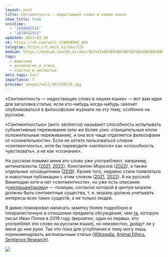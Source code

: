 ```yaml
---
layout: post
title: Cентиентность — недостающее слово в нашем языке
show_title: true
unixtime:
  - "1658655515"
  - "1678432553"
updated: 2023-03-10
vk: https://vk.com/wall-178968945_466
telegram: https://t.me/k_kirdan/129
medium: https://medium.com/@k.kirdan/%D1%81%D0%B5%D0%BD%D1%82%D0%B8%D0%B5%D0%BD%D1%82%D0%BD%D0%BE%D1%81%D1%82%D1%8C-%D0%BD%D0%B5%D0%B4%D0%BE%D1%81%D1%82%D0%B0%D1%8E%D1%89%D0%B5%D0%B5-%D1%81%D0%BB%D0%BE%D0%B2%D0%BE-%D0%B2-%D0%BD%D0%B0%D1%88%D0%B5%D0%BC-%D1%8F%D0%B7%D1%8B%D0%BA%D0%B5-d6c2e3caa632
tags:
  - животные
  - аксиология_и_этика
  - счастье_и_несчастье
meta_tags: пост
importance: 7
preview: images/wall/457239176.jpg
---
```

«Cентиентность — недостающее слово в нашем языке» — вот вам идея для заголовка статьи, если кто-нибудь когда-нибудь захочет опубликоваться в философском журнале на эту тему, особенно на русском.

«Сентиентностью» (англ. sentience) называют способность испытывать субъективные переживания (или же более узко: отрицательные и/или положительные переживания), и она все чаще отделяется философами от «сознательности». Если не хотите пользоваться словом «сентиентность», хотя бы переводите «sentience» как «способность чувствовать», а не как «сознание».

На русском помимо меня это слово уже употребляют, например, антинаталисты ([2021](https://vk.com/wall-166188545_752), [2022](https://vk.com/wall-206149756_441)), Константин Морозов ([2022](https://vk.com/@luckystrikephilosophy-prestuplenie-i-nakazanie)), а также отдельные зоозащитники ([2019](https://vk.com/@-186526582-sentience)). Кроме того, недавно стали появляться и новостные публикации с этим словом ([2021](http://21mm.ru/news/nauka/v-velikobritanii-osminogov-ofitsialno-priznali-chuvstvuyushchimi-sushchestvami/), [2022](https://profile.ru/scitech/chto-stoit-za-soobshheniyami-o-sozdannom-google-razumnom-ii-1120943/)). А на русской Википедии хотя и нет «сентиентности», но уже есть описание «[сентиоцентризма](https://ru.wikipedia.org/wiki/%D0%A1%D0%B5%D0%BD%D1%82%D0%B8%D0%BE%D1%86%D0%B5%D0%BD%D1%82%D1%80%D0%B8%D0%B7%D0%BC)» — позиции, согласно которой в центре морали должны быть сентиентные существа, т. е. мораль должна учитывать интересы всех таких существ, а не только людей.

Я давно планировал написать заметку более подробную и плюралистичную в отношении предмета обсуждения, чем [та](https://vk.com/@-186526582-sentience), которую писал Иван Попов в 2019 году (вероятно, один из первых, кто употреблял это слово на русском языке), но неизвестно, дойдут ли у меня до нее руки. Так что пока для углубления в тему могу лишь порекомендовать англоязычные статьи ([Wikipedia](https://en.wikipedia.org/wiki/Sentience), [Animal Ethics](https://www.animal-ethics.org/what-is-sentience/), [Sentience Research](https://sentience-research.org/definitions/sentience/)).

<img src="images/wall/457239176.jpg">
